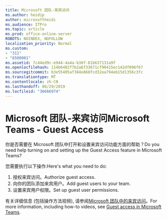 ```yaml
---
title: Microsoft 团队-来宾访问
ms.author: heidip
author: microsoftheidi
ms.audience: ITPro
ms.topic: article
ms.prod: office-online-server
ROBOTS: NOINDEX, NOFOLLOW
localization_priority: Normal
ms.custom:
- "311"
- "6500001"
ms.assetid: 7c44ed9c-e944-4a4a-b36f-81b637131a9f
ms.openlocfilehash: 114b6402f7b2a6f33671cf90415ec142df096f67
ms.sourcegitcommit: b3e55405af384e868fcd32ea794eb15d1356c3fc
ms.translationtype: MT
ms.contentlocale: zh-CN
ms.lasthandoff: 08/29/2019
ms.locfileid: "36666974"
---
```

# <a name="microsoft-teams---guest-access"></a><span data-ttu-id="ea25d-102">Microsoft 团队-来宾访问</span><span class="sxs-lookup"><span data-stu-id="ea25d-102">Microsoft Teams - Guest Access</span></span>

<span data-ttu-id="ea25d-103">你是否需要在 Microsoft 团队中打开和设置来宾访问功能方面的帮助？</span><span class="sxs-lookup"><span data-stu-id="ea25d-103">Do you need help turning on and setting up the Guest Access feature in Microsoft Teams?</span></span>

<span data-ttu-id="ea25d-104">您需要执行以下操作:</span><span class="sxs-lookup"><span data-stu-id="ea25d-104">Here's what you need to do:</span></span>

1. <span data-ttu-id="ea25d-105">授权来宾访问。</span><span class="sxs-lookup"><span data-stu-id="ea25d-105">Authorize guest access.</span></span>
1. <span data-ttu-id="ea25d-106">向你的团队添加来宾用户。</span><span class="sxs-lookup"><span data-stu-id="ea25d-106">Add guest users to your team.</span></span>
1. <span data-ttu-id="ea25d-107">设置来宾用户权限。</span><span class="sxs-lookup"><span data-stu-id="ea25d-107">Set up guest user permissions.</span></span>

<span data-ttu-id="ea25d-108">有关详细信息 (包括操作方法视频), 请参阅[Microsoft 团队中的来宾访问](https://docs.microsoft.com/microsoftteams/guest-access)。</span><span class="sxs-lookup"><span data-stu-id="ea25d-108">For more information, including how-to videos, see [Guest access in Microsoft Teams](https://docs.microsoft.com/microsoftteams/guest-access).</span></span>
